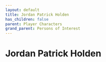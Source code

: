 ```yaml
---
layout: default
title: Jordan Patrick Holden
has_children: false
parent: Player Characters
grand_parent: Persons of Interest
---
```


# Jordan Patrick Holden